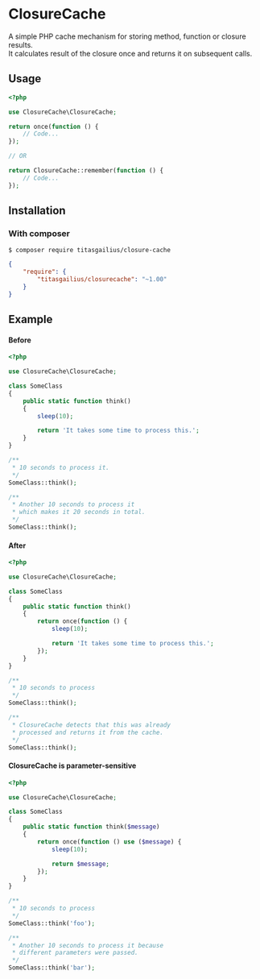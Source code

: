# ClosureCache

A simple PHP cache mechanism for storing method, function or closure results.\
It calculates result of the closure once and returns it on subsequent calls.

## Usage
```php
<?php

use ClosureCache\ClosureCache;

return once(function () {
    // Code...
});

// OR

return ClosureCache::remember(function () {
    // Code...
});
```

## Installation

### With composer
```
$ composer require titasgailius/closure-cache
```

```json
{
    "require": {
        "titasgailius/closurecache": "~1.00"
    }
}
```


## Example
#### Before
```php
<?php

use ClosureCache\ClosureCache;

class SomeClass
{
    public static function think()
    {
        sleep(10);

        return 'It takes some time to process this.';
    }
}

/**
 * 10 seconds to process it.
 */
SomeClass::think();

/**
 * Another 10 seconds to process it
 * which makes it 20 seconds in total.
 */
SomeClass::think();
```

#### After
```php
<?php

use ClosureCache\ClosureCache;

class SomeClass
{
    public static function think()
    {
        return once(function () {
            sleep(10);

            return 'It takes some time to process this.';
        });
    }
}

/**
 * 10 seconds to process
 */
SomeClass::think();

/**
 * ClosureCache detects that this was already
 * processed and returns it from the cache.
 */
SomeClass::think();
```

#### ClosureCache is parameter-sensitive
```php
<?php

use ClosureCache\ClosureCache;

class SomeClass
{
    public static function think($message)
    {
        return once(function () use ($message) {
            sleep(10);

            return $message;
        });
    }
}

/**
 * 10 seconds to process
 */
SomeClass::think('foo');

/**
 * Another 10 seconds to process it because
 * different parameters were passed.
 */
SomeClass::think('bar');
```
